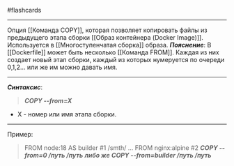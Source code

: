 #flashcards
***
Опция [[Команда COPY]], которая позволяет копировать файлы из предыдущего этапа сборки [[Образ контейнера (Docker Image)]]. Используется в [[Многоступенчатая сборка]] образа.
***Пояснение***:
	В [[Dockerfile]] может быть несколько [[Команда FROM]]. Каждая из них создает новый этап сборки, каждый из которых нумеруется по очереди 0,1,2... или же им можно давать имя.
***
***Синтаксис***:
>***COPY --from=X***
- X - номер или имя этапа сборки.
***
Пример:
>FROM node:18 AS builder  #1
>/smth/
>...
>FROM nginx:alpine               #2
>***COPY --from=0 /путь /путь***
>***либо же***
>***COPY --from=builder /путь /путь***
<!--SR:!2025-10-09,3,210-->